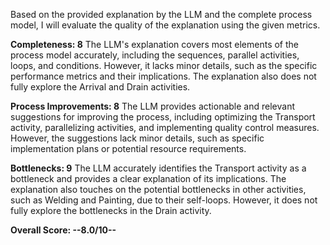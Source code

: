 Based on the provided explanation by the LLM and the complete process model, I will evaluate the quality of the explanation using the given metrics.

**Completeness: 8**
The LLM's explanation covers most elements of the process model accurately, including the sequences, parallel activities, loops, and conditions. However, it lacks minor details, such as the specific performance metrics and their implications. The explanation also does not fully explore the Arrival and Drain activities.

**Process Improvements: 8**
The LLM provides actionable and relevant suggestions for improving the process, including optimizing the Transport activity, parallelizing activities, and implementing quality control measures. However, the suggestions lack minor details, such as specific implementation plans or potential resource requirements.

**Bottlenecks: 9**
The LLM accurately identifies the Transport activity as a bottleneck and provides a clear explanation of its implications. The explanation also touches on the potential bottlenecks in other activities, such as Welding and Painting, due to their self-loops. However, it does not fully explore the bottlenecks in the Drain activity.

**Overall Score: --8.0/10--**